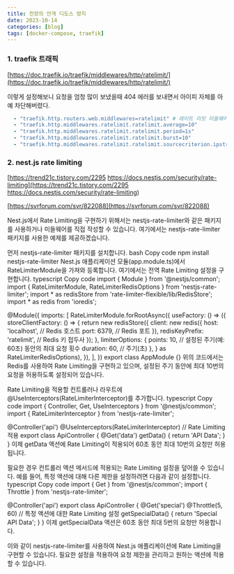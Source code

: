 ```yaml
---
title: 전장의 안개 디도스 방지
date: 2023-10-14
categories: [blog]
tags: [docker-compose, traefik]
---
```


### 1. traefik 트래픽

[https://doc.traefik.io/traefik/middlewares/http/ratelimit/](https://doc.traefik.io/traefik/middlewares/http/ratelimit/)

이렇게 설정해보니 요청을 엄청 많이 보냈을때 404 에러를 보내면서 아이피 자체를 아예 차단해버렸다.

```yml
  - "traefik.http.routers.web.middlewares=ratelimit" # 레이트 리밋 미들웨어 추가
  - "traefik.http.middlewares.ratelimit.ratelimit.average=10"
  - "traefik.http.middlewares.ratelimit.ratelimit.period=1s"
  - "traefik.http.middlewares.ratelimit.ratelimit.burst=10"
  - "traefik.http.middlewares.ratelimit.ratelimit.sourcecriterion.ipstrategy.depth=4"
```

### 2. nest.js rate limiting

[https://trend21c.tistory.com/2295
https://docs.nestjs.com/security/rate-limiting](https://trend21c.tistory.com/2295
https://docs.nestjs.com/security/rate-limiting)

[https://svrforum.com/svr/822088](https://svrforum.com/svr/822088)

Nest.js에서 Rate Limiting을 구현하기 위해서는 nestjs-rate-limiter와 같은 패키지를 사용하거나 미들웨어를 직접 작성할 수 있습니다. 여기에서는 nestjs-rate-limiter 패키지를 사용한 예제를 제공하겠습니다.

먼저 nestjs-rate-limiter 패키지를 설치합니다.
bash
Copy code
npm install nestjs-rate-limiter
Nest.js 애플리케이션 모듈(app.module.ts)에서 RateLimiterModule을 가져와 등록합니다. 여기에서는 전역 Rate Limiting 설정을 구현합니다.
typescript
Copy code
import { Module } from '@nestjs/common';
import { RateLimiterModule, RateLimiterRedisOptions } from 'nestjs-rate-limiter';
import * as redisStore from 'rate-limiter-flexible/lib/RedisStore';
import * as redis from 'ioredis';

@Module({
  imports: [
    RateLimiterModule.forRootAsync({
      useFactory: () => ({
        storeClientFactory: () => {
          return new redisStore({
            client: new redis({
              host: 'localhost', // Redis 호스트
              port: 6379, // Redis 포트
            }),
            redisKeyPrefix: 'ratelimit', // Redis 키 접두사
          });
        },
        limiterOptions: {
          points: 10, // 설정된 주기(예: 60초) 동안의 최대 요청 횟수
          duration: 60, // 주기(초)
        },
      } as RateLimiterRedisOptions),
    }),
  ],
})
export class AppModule {}
위의 코드에서는 Redis를 사용하여 Rate Limiting을 구현하고 있으며, 설정된 주기 동안에 최대 10번의 요청을 허용하도록 설정되어 있습니다.

Rate Limiting을 적용할 컨트롤러나 라우트에 @UseInterceptors(RateLimiterInterceptor)를 추가합니다.
typescript
Copy code
import { Controller, Get, UseInterceptors } from '@nestjs/common';
import { RateLimiterInterceptor } from 'nestjs-rate-limiter';

@Controller('api')
@UseInterceptors(RateLimiterInterceptor) // Rate Limiting 적용
export class ApiController {
  @Get('data')
  getData() {
    return 'API Data';
  }
}
이제 getData 액션에 Rate Limiting이 적용되어 60초 동안 최대 10번의 요청만 허용됩니다.

필요한 경우 컨트롤러 액션 메서드에 적용되는 Rate Limiting 설정을 덮어쓸 수 있습니다. 예를 들어, 특정 액션에 대해 다른 제한을 설정하려면 다음과 같이 설정합니다.
typescript
Copy code
import { Get } from '@nestjs/common';
import { Throttle } from 'nestjs-rate-limiter';

@Controller('api')
export class ApiController {
  @Get('special')
  @Throttle(5, 60) // 특정 액션에 대한 Rate Limiting 설정
  getSpecialData() {
    return 'Special API Data';
  }
}
이제 getSpecialData 액션은 60초 동안 최대 5번의 요청만 허용합니다.

이와 같이 nestjs-rate-limiter를 사용하여 Nest.js 애플리케이션에 Rate Limiting을 구현할 수 있습니다. 필요한 설정을 적용하여 요청 제한을 관리하고 원하는 액션에 적용할 수 있습니다.